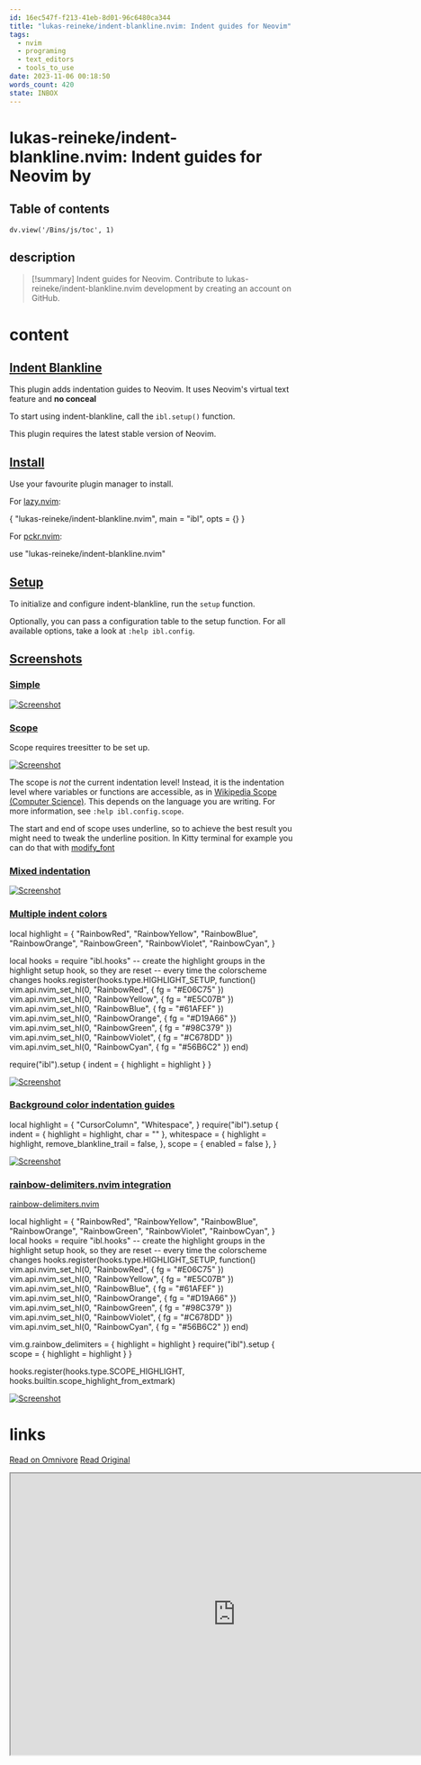 ```yaml
---
id: 16ec547f-f213-41eb-8d01-96c6480ca344
title: "lukas-reineke/indent-blankline.nvim: Indent guides for Neovim"
tags:
  - nvim
  - programing
  - text_editors
  - tools_to_use
date: 2023-11-06 00:18:50
words_count: 420
state: INBOX
---
```


# lukas-reineke/indent-blankline.nvim: Indent guides for Neovim by 
## Table of contents
```dataviewjs 
dv.view('/Bins/js/toc', 1) 
```


## description
>[!summary] 
> Indent guides  for Neovim. Contribute to lukas-reineke/indent-blankline.nvim development by creating an account on GitHub.


# content

## [Indent Blankline](#indent-blankline)

This plugin adds indentation guides to Neovim. It uses Neovim's virtual text feature and **no conceal**

To start using indent-blankline, call the `ibl.setup()` function.

This plugin requires the latest stable version of Neovim.

## [Install](#install)

Use your favourite plugin manager to install.

For [lazy.nvim](https://github.com/folke/lazy.nvim):

{ "lukas-reineke/indent-blankline.nvim", main = "ibl", opts = {} }

For [pckr.nvim](https://github.com/lewis6991/pckr.nvim):

use "lukas-reineke/indent-blankline.nvim"

## [Setup](#setup)

To initialize and configure indent-blankline, run the `setup` function.

Optionally, you can pass a configuration table to the setup function. For all available options, take a look at `:help ibl.config`.

## [Screenshots](#screenshots)

### [Simple](#simple)

[![Screenshot](https://proxy-prod.omnivore-image-cache.app/900x0,so3eXkpacK9LigMl1frDBWrrP8DpYDl6FOOltYlq0eG8/https://user-images.githubusercontent.com/12900252/265403571-69ca7bb2-e294-4437-818b-8b47e63244b3.png)](https://user-images.githubusercontent.com/12900252/265403571-69ca7bb2-e294-4437-818b-8b47e63244b3.png) 

### [Scope](#scope)

Scope requires treesitter to be set up.

[![Screenshot](https://proxy-prod.omnivore-image-cache.app/900x0,sFcVnfwBoBp9SlNLV1sKmYvsPSwp4MvsTTYGVGTKFJKk/https://user-images.githubusercontent.com/12900252/265403827-a9d2426f-56a4-44bd-8bb5-2a3c5f5ca384.png)](https://user-images.githubusercontent.com/12900252/265403827-a9d2426f-56a4-44bd-8bb5-2a3c5f5ca384.png) 

The scope is _not_ the current indentation level! Instead, it is the indentation level where variables or functions are accessible, as in [Wikipedia Scope (Computer Science)](https://en.wikipedia.org/wiki/Scope%5F%28computer%5Fscience%29). This depends on the language you are writing. For more information, see `:help ibl.config.scope`.

The start and end of scope uses underline, so to achieve the best result you might need to tweak the underline position. In Kitty terminal for example you can do that with [modify\_font](https://sw.kovidgoyal.net/kitty/conf/#opt-kitty.modify%5Ffont)

### [Mixed indentation](#mixed-indentation)

[![Screenshot](https://proxy-prod.omnivore-image-cache.app/900x0,s8xJ75EsKm-FOL05Fl0ZT6OkA-76EZyfAgimg7T_YNus/https://user-images.githubusercontent.com/12900252/265404807-64a1a3c6-74e6-4183-901d-ad94c1edc59c.png)](https://user-images.githubusercontent.com/12900252/265404807-64a1a3c6-74e6-4183-901d-ad94c1edc59c.png) 

### [Multiple indent colors](#multiple-indent-colors)

local highlight = {
    "RainbowRed",
    "RainbowYellow",
    "RainbowBlue",
    "RainbowOrange",
    "RainbowGreen",
    "RainbowViolet",
    "RainbowCyan",
}

local hooks = require "ibl.hooks"
-- create the highlight groups in the highlight setup hook, so they are reset
-- every time the colorscheme changes
hooks.register(hooks.type.HIGHLIGHT_SETUP, function()
    vim.api.nvim_set_hl(0, "RainbowRed", { fg = "#E06C75" })
    vim.api.nvim_set_hl(0, "RainbowYellow", { fg = "#E5C07B" })
    vim.api.nvim_set_hl(0, "RainbowBlue", { fg = "#61AFEF" })
    vim.api.nvim_set_hl(0, "RainbowOrange", { fg = "#D19A66" })
    vim.api.nvim_set_hl(0, "RainbowGreen", { fg = "#98C379" })
    vim.api.nvim_set_hl(0, "RainbowViolet", { fg = "#C678DD" })
    vim.api.nvim_set_hl(0, "RainbowCyan", { fg = "#56B6C2" })
end)

require("ibl").setup { indent = { highlight = highlight } }

[![Screenshot](https://proxy-prod.omnivore-image-cache.app/900x0,sjthoJRThw-gNs6LIN6Ov5AwdXEajm-LhqQlYDYhGgB8/https://user-images.githubusercontent.com/12900252/265404414-78fd962a-67fa-4ddf-8924-780256dfd118.png)](https://user-images.githubusercontent.com/12900252/265404414-78fd962a-67fa-4ddf-8924-780256dfd118.png) 

### [Background color indentation guides](#background-color-indentation-guides)

local highlight = {
    "CursorColumn",
    "Whitespace",
}
require("ibl").setup {
    indent = { highlight = highlight, char = "" },
    whitespace = {
        highlight = highlight,
        remove_blankline_trail = false,
    },
    scope = { enabled = false },
}

[![Screenshot](https://proxy-prod.omnivore-image-cache.app/900x0,sQpcTUdOrlDHyunxX8h8npu0u7v_sM2IB7dVGez9hIo4/https://user-images.githubusercontent.com/12900252/265404984-35d70992-4482-4577-b1e1-28fda23b2b2d.png)](https://user-images.githubusercontent.com/12900252/265404984-35d70992-4482-4577-b1e1-28fda23b2b2d.png) 

### [rainbow-delimiters.nvim integration](#rainbow-delimitersnvim-integration)

[rainbow-delimiters.nvim](https://gitlab.com/HiPhish/rainbow-delimiters.nvim)

local highlight = {
    "RainbowRed",
    "RainbowYellow",
    "RainbowBlue",
    "RainbowOrange",
    "RainbowGreen",
    "RainbowViolet",
    "RainbowCyan",
}
local hooks = require "ibl.hooks"
-- create the highlight groups in the highlight setup hook, so they are reset
-- every time the colorscheme changes
hooks.register(hooks.type.HIGHLIGHT_SETUP, function()
    vim.api.nvim_set_hl(0, "RainbowRed", { fg = "#E06C75" })
    vim.api.nvim_set_hl(0, "RainbowYellow", { fg = "#E5C07B" })
    vim.api.nvim_set_hl(0, "RainbowBlue", { fg = "#61AFEF" })
    vim.api.nvim_set_hl(0, "RainbowOrange", { fg = "#D19A66" })
    vim.api.nvim_set_hl(0, "RainbowGreen", { fg = "#98C379" })
    vim.api.nvim_set_hl(0, "RainbowViolet", { fg = "#C678DD" })
    vim.api.nvim_set_hl(0, "RainbowCyan", { fg = "#56B6C2" })
end)

vim.g.rainbow_delimiters = { highlight = highlight }
require("ibl").setup { scope = { highlight = highlight } }

hooks.register(hooks.type.SCOPE_HIGHLIGHT, hooks.builtin.scope_highlight_from_extmark)

[![Screenshot](https://proxy-prod.omnivore-image-cache.app/900x0,s6Et1keRZ3iGm551u2Y7pYbo6vb4-j9PQ8fZB5ccFN98/https://user-images.githubusercontent.com/12900252/265403990-67707d8e-57d3-411c-8418-77908d8babd9.png)](https://user-images.githubusercontent.com/12900252/265403990-67707d8e-57d3-411c-8418-77908d8babd9.png) 



# links
[Read on Omnivore](https://omnivore.app/me/lukas-reineke-indent-blankline-nvim-indent-guides-for-neovim-18ba1913568)
[Read Original](https://github.com/lukas-reineke/indent-blankline.nvim)

<iframe src="https://github.com/lukas-reineke/indent-blankline.nvim"  width="800" height="500"></iframe>
